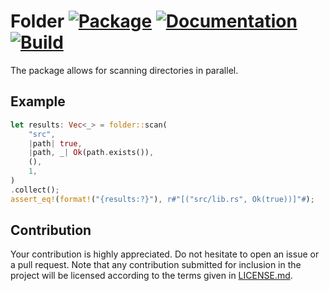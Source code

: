 # Folder [![Package][package-img]][package-url] [![Documentation][documentation-img]][documentation-url] [![Build][build-img]][build-url]

The package allows for scanning directories in parallel.

## Example

```rust
let results: Vec<_> = folder::scan(
    "src",
    |path| true,
    |path, _| Ok(path.exists()),
    (),
    1,
)
.collect();
assert_eq!(format!("{results:?}"), r#"[("src/lib.rs", Ok(true))]"#);
```

## Contribution

Your contribution is highly appreciated. Do not hesitate to open an issue or a
pull request. Note that any contribution submitted for inclusion in the project
will be licensed according to the terms given in [LICENSE.md](LICENSE.md).

[build-img]: https://github.com/stainless-steel/folder/workflows/build/badge.svg
[build-url]: https://github.com/stainless-steel/folder/actions/workflows/build.yml
[documentation-img]: https://docs.rs/folder/badge.svg
[documentation-url]: https://docs.rs/folder
[package-img]: https://img.shields.io/crates/v/folder.svg
[package-url]: https://crates.io/crates/folder
